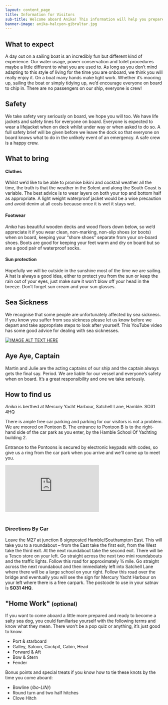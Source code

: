 ```yaml
---
layout: content_page
title: Information for Visitors 
sub-title: Welcome aboard Anika! This information will help you prepare for your day sailing with us.
banner-image: anika-halcyon-gibraltar.jpg
---
```

## What to expect
A day out on a sailing boat is an incredibly fun but different kind of experience. Our water usage, power conservation and toilet procedures maybe a little different to what you are used to. As long as you don’t mind adapting to this style of living for the time you are onboard, we think you will really enjoy it. On a boat many hands make light work. Whether it’s mooring up, sailing the boat or simply tidying up, we’d encourage everyone on board to chip in. There are no passengers on our ship, everyone is crew!

## Safety
We take safety very seriously on board, we hope you will too.  We have life jackets and safety lines for everyone on board. Everyone is expected to wear a lifejacket when on deck whilst under way or when asked to do so. A full safety brief will be given before we leave the dock so that everyone on board knows what to do in the unlikely event of an emergency. A safe crew is a happy crew.

## What to bring

#### Clothes
Whilst we’d like to be able to promise bikini and cocktail weather all the time, the truth is that the weather in the Solent and along the South Coast is variable. The best advice is to wear layers on both your top and bottom half as appropriate. A light weight waterproof jacket would be a wise precaution and avoid denim at all costs because once it is wet it stays wet. 

#### Footwear
_Anika_ has beautiful wooden decks and wood floors down below, so we’d appreciate it if you wear clean, non-marking, non-slip shoes (or boots) when on board, keeping your “shore shoes” separate from your on-board shoes. Boots are good for keeping your feet warm and dry on board but so are a good pair of waterproof socks.

#### Sun protection
Hopefully we will be outside in the sunshine most of the time we are sailing. A hat is always a good idea, either to protect you from the sun or keep the rain out of your eyes, just make sure it won’t blow off your head in the breeze. Don’t forget sun cream and your sun glasses.

## Sea Sickness
We recognise that some people are unfortunately affected by sea sickness. If you know you suffer from sea sickness please let us know before we depart and take appropriate steps to look after yourself. This YouTube video has some good advice for dealing with sea sicknesses.
<!-- https://www.youtube.com/watch?v=HNUhfsSWTKI -->

<a href="http://www.youtube.com/watch?feature=player_embedded&v=HNUhfsSWTKI" target="_blank" class="mx-auto">
<img src="http://img.youtube.com/vi/HNUhfsSWTKI/0.jpg" alt="IMAGE ALT TEXT HERE" class="img-fluid img-thumbnail mb-3 rounded mx-auto" />
</a>

## Aye Aye, Captain
Martin and Julie are the acting captains of our ship and the captain always gets the final say.  Period.  We are liable for our vessel and everyone’s safety when on board.  It’s a great responsibility and one we take seriously.

## How to find us
_Anika_ is berthed at Mercury Yacht Harbour, Satchell Lane, Hamble. SO31 4HQ

There is ample free car parking and parking for our visitors is not a problem. We are moored on Pontoon B. The entrance to Pontoon B is to the right-hand side of the car park as you enter, by the Hamble School Of Yachting building 2. 

Entrance to the Pontoons is secured by electronic keypads with codes, so give us a ring from the car park when you arrive and we’ll come up to meet you.

<div class="embed-responsive embed-responsive-16by9 mb-3">
<iframe class="embed-responsive-item" src="https://www.google.com/maps/embed?pb=!1m18!1m12!1m3!1d2517.835889520656!2d-1.3148637849098088!3d50.87123786483732!2m3!1f0!2f0!3f0!3m2!1i1024!2i768!4f13.1!3m3!1m2!1s0x487470303cdf90f7%3A0xd2130c0a4ca50501!2sMercury+Yacht+Harbour!5e0!3m2!1sen!2suk!4v1565301482262!5m2!1sen!2suk"  style="border:0; margin-bottom:20px" allowfullscreen></iframe>
</div>

### Directions By Car
Leave the M27 at junction 8 signposted Hamble/Southampton East. This will
take you to a roundabout – from the East take the first exit, from the West take the third exit. At the
next roundabout take the second exit. There will be a Tesco store on your left. Go straight across the next two mini roundabouts and the traffic lights. Follow this road for approximately 3⁄4 mile. Go straight across the next roundabout and then immediately left into Satchell Lane where there will be a large school on your right. Follow this road over the bridge and eventually you will see the sign for Mercury Yacht Harbour on your left where there is a free carpark. The postcode to use in your satnav is **SO31 4HQ**.

## "Home Work" <small>(optional)</small>
If you want to come aboard a little more prepared and ready to become a salty sea dog, you could familiarise yourself with the following terms and know what they mean.  There won’t be a pop quiz or anything, it’s just good to know.

* Port & starboard
* Galley, Saloon, Cockpit, Cabin, Head
* Forward & Aft
* Bow & Stern
* Fender

Bonus points and special treats if you know how to tie these knots by the time you come aboard: 
* Bowline (_/bo-LIN/_)
* Round turn and two half hitches
* Clove Hitch
